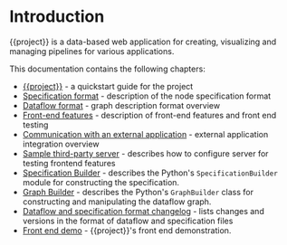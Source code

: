 # Introduction

{{project}} is a data-based web application for creating, visualizing and managing pipelines for various applications.

This documentation contains the following chapters:

* [{{project}}](project-readme) - a quickstart guide for the project
* [Specification format](specification-format) - description of the node specification format
* [Dataflow format](dataflow-format) - graph description format overview
* [Front-end features](frontend-features) - description of front-end features and front end testing
* [Communication with an external application](external-app-communication) - external application integration overview
* [Sample third-party server](example-server) - describes how to configure server for testing frontend features
* [Specification Builder](specification-builder) - describes the Python's `SpecificationBuilder` module for constructing the specification.
* [Graph Builder](graph-builder) - describes the Python's `GraphBuilder` class for constructing and manipulating the dataflow graph.
* [Dataflow and specification format changelog](changelogs) - lists changes and versions in the format of dataflow and specification files
* [Front end demo](demo) - {{project}}'s front end demonstration.
